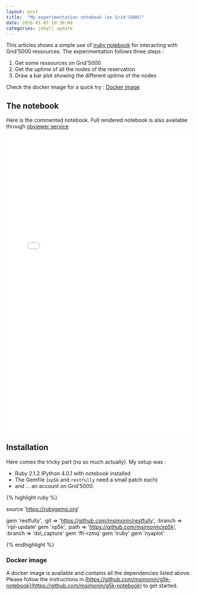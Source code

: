 ```yaml
--- 
layout: post
title:  "My experimentation notebook (on Grid'5000)"
date: 2016-01-07 10:30:00
categories: jekyll update 
---
```


This articles shows a simple use of [iruby
notebook](https://github.com/SciRuby/iruby) for interacting with Grid'5000
ressources. The experimentation follows three steps :

1. Get some ressources on Grid'5000
2. Get the uptime of all the nodes of the
reservation 
3. Draw a bar plot showing the different uptime of the nodes

Check the docker image for a quick try : [Docker image](#installation)

## The notebook

  Here is the commented notebook.  Full rendered notebook is also available
  through [nbviewer service](http://nbviewer.ipython.org/github/msimonin/msimonin.github.io/blob/master/notebooks/g5k-uptime.ipynb)

<!-- rendered using nbviewer -->
<iframe width="100%" height="800px"  src="/notebooks/g5k-uptime.html" frameborder="0"></iframe>


## Installation

  Here comes the tricky part (no so much actually). My setup was : 

  * Ruby 2.1.2 IPython 4.0.1 with notebook installed
  * The Gemfile (```xp5k``` and ```restfully``` need a small patch each)
  * and ... an account on Grid'5000.

{% highlight ruby %}

source 'https://rubygems.org'

gem 'restfully',
  :git => 'https://github.com/msimonin/restfully',
  :branch => 'ripl-update'
gem 'xp5k', 
  :path => 'https://github.com/msimonin/xp5k',
  :branch => 'dsl_capture'
gem 'ffi-rzmq' 
gem 'iruby' 
gem 'nyaplot'

{% endhighlight %}

### Docker image

A docker image is available and contains all the dependencies listed above.
Please follow the instructions in
[https://github.com/msimonin/g5k-notebook](https://github.com/msimonin/g5k-notebook)
to get started.
